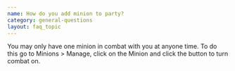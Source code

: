 ```yaml
---
name: How do you add minion to party?
category: general-questions
layout: faq_topic
---
```

You may only have one minion in combat with you at anyone time. To do this go to Minions > Manage, click on the Minion and click the button to turn combat on.
